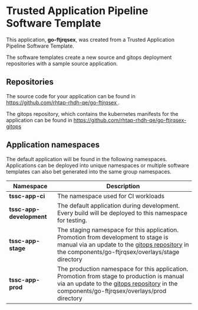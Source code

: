 # Trusted Application Pipeline Software Template

This application, **go-ftjrqsex**, was created from a Trusted Application Pipeline Software Template.

The software templates create a new source and gitops deployment repositories with a sample source application. 

## Repositories

The source code for your application can be found in [https://github.com/rhtap-rhdh-qe/go-ftjrqsex ](https://github.com/rhtap-rhdh-qe/go-ftjrqsex ).
 
The gitops repository, which contains the kubernetes manifests for the application can be found in 
[https://github.com/rhtap-rhdh-qe/go-ftjrqsex-gitops ](https://github.com/rhtap-rhdh-qe/go-ftjrqsex-gitops ) 

## Application namespaces 

The default application will be found in the following namespaces. Applications can be deployed into unique namespaces or multiple software templates can also bet generated into the same group namespaces.  

|  Namespace   |  Description   |  
| -------- | -------- |
| **tssc-app-ci** | The namespace used for CI workloads |
| **tssc-app-development** | The default application during development. Every build will be deployed to this namespace for testing. |
| **tssc-app-stage** | The staging namespace for this application. Promotion from development to stage is manual via an update to the [gitops repository](https://github.com/rhtap-rhdh-qe/go-ftjrqsex-gitops ) in the components/go-ftjrqsex/overlays/stage directory |
| **tssc-app-prod** | The production namespace for this application. Promotion from stage to production is manual via an update to the [gitops repository](https://github.com/rhtap-rhdh-qe/go-ftjrqsex-gitops ) in the components/go-ftjrqsex/overlays/prod directory |